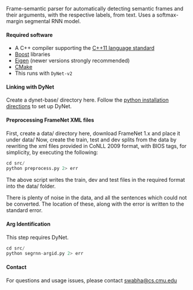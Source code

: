 Frame-semantic parser for automatically detecting semantic frames and their arguments, with the respective labels, from text. Uses a softmax-margin segmental RNN model.

#### Required software

 * A C++ compiler supporting the [C++11 language standard](https://en.wikipedia.org/wiki/C%2B%2B11)
 * [Boost](http://www.boost.org/) libraries
 * [Eigen](http://eigen.tuxfamily.org) (newer versions strongly recommended)
 * [CMake](http://www.cmake.org/)
 * This runs with `DyNet-v2`

#### Linking with DyNet
Create a dynet-base/ directory here. Follow the [python installation directions](http://dynet.readthedocs.io/en/latest/python.html) to set up DyNet.

#### Preprocessing FrameNet XML files

First, create a data/ directory here, download FrameNet 1.x and place it under data/ Now, create the train, test and dev splits from the data by rewriting the xml files provided in CoNLL 2009 format, with BIOS tags, for simplicity, by executing the following:

```python
cd src/
python preprocess.py 2> err

```
The above script writes the train, dev and test files in the required format into the data/ folder.

There is plenty of noise in the data, and all the sentences which could not be converted. The location of these, along with the error is written to the standard error.

#### Arg Identification

This step requires DyNet.

```python
cd src/
python segrnn-argid.py 2> err

```

#### Contact

For questions and usage issues, please contact swabha@cs.cmu.edu

